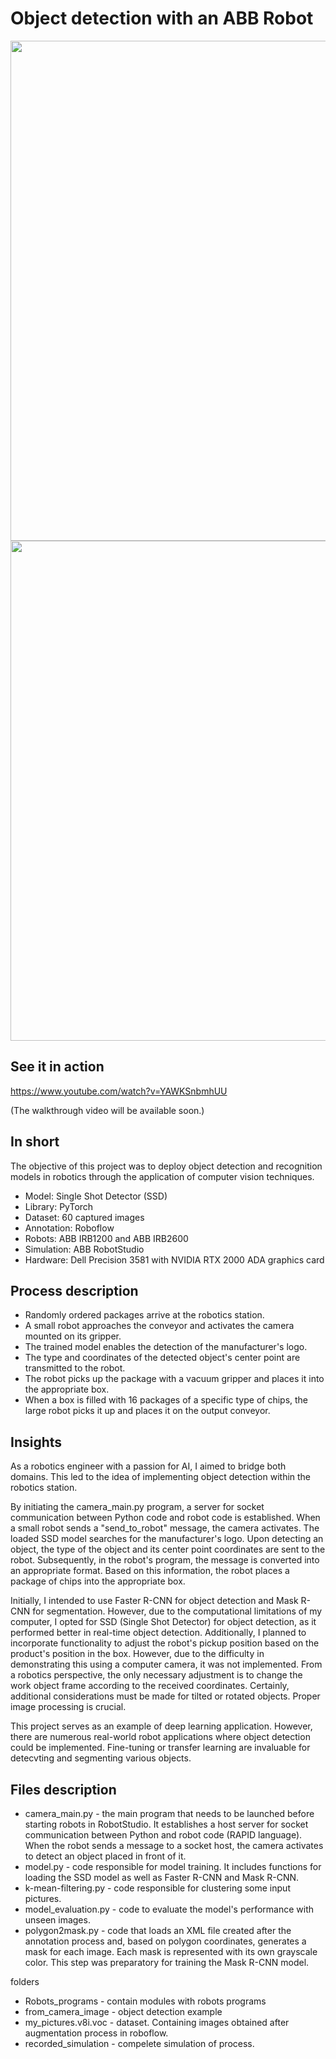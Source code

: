 # Object detection with an ABB Robot


<p float="center">
  <img src="https://github.com/arkurpas/Object-detection-ABB-RobotStudio/assets/129556066/c3988a6e-7703-490e-bcae-93ff3a80b005)" width="800" />
  <img src="https://github.com/arkurpas/Object-detection-ABB-RobotStudio/assets/129556066/c5d11642-ac5e-401a-9426-c4e48bf7508b" width="800" /> 
</p>


## See it in action
https://www.youtube.com/watch?v=YAWKSnbmhUU

(The  walkthrough video will be available soon.)

## In short
The objective of this project was to deploy object detection and recognition models in robotics through the application of computer vision techniques.

* Model: Single Shot Detector (SSD)
* Library: PyTorch
* Dataset: 60 captured images
* Annotation: Roboflow
* Robots: ABB IRB1200 and ABB IRB2600
* Simulation: ABB RobotStudio
* Hardware: Dell Precision 3581 with NVIDIA RTX 2000 ADA graphics card 

  
## Process description
  
* Randomly ordered packages arrive at the robotics station.
* A small robot approaches the conveyor and activates the camera mounted on its gripper.
* The trained model enables the detection of the manufacturer's logo.
* The type and coordinates of the detected object's center point are transmitted to the robot.
* The robot picks up the package with a vacuum gripper and places it into the appropriate box.
* When a box is filled with 16 packages of a specific type of chips, the large robot picks it up and places it on the output conveyor.


## Insights

  As a robotics engineer with a passion for AI, I aimed to bridge both domains. This led to the idea of implementing object detection within the robotics station.

  By initiating the camera_main.py program, a server for socket communication between Python code and robot code is established. When a small robot sends a "send_to_robot" message, the camera activates. The loaded SSD model searches for the manufacturer's logo. Upon detecting an object, the type of the object and its center point coordinates are sent to the robot. Subsequently, in the robot's program, the message is converted into an appropriate format. Based on this information, the robot places a package of chips into the appropriate box.

  Initially, I intended to use Faster R-CNN for object detection and Mask R-CNN for segmentation. However, due to the computational limitations of my computer, I opted for SSD (Single Shot Detector) for object detection, as it performed better in real-time object detection. Additionally, I planned to incorporate functionality to adjust the robot's pickup position based on the product's position in the box. However, due to the difficulty in demonstrating this using a computer camera, it was not implemented. From a robotics perspective, the only necessary adjustment is to change the work object frame according to the received coordinates. Certainly, additional considerations must be made for tilted or rotated objects. Proper image processing is crucial.

  This project serves as an example of deep learning application. However, there are numerous real-world robot applications where object detection could be implemented. Fine-tuning or transfer learning are invaluable for detecvting and segmenting various objects.


## Files description

* camera_main.py - the main program that needs to be launched before starting robots in RobotStudio. It establishes a host server for socket communication between Python and robot code (RAPID language). When the robot sends a message to a socket host, the camera activates to detect an object placed in front of it.
* model.py - code responsible for model training. It includes functions for loading the SSD model as well as Faster R-CNN and Mask R-CNN.
* k-mean-filtering.py - code responsible for clustering some input pictures.
* model_evaluation.py - code to evaluate the model's performance with unseen images.
* polygon2mask.py - code that loads an XML file created after the annotation process and, based on polygon coordinates, generates a mask for each image. Each mask is represented with its own grayscale color. This step was preparatory for training the Mask R-CNN model.
  
folders

* Robots_programs - contain modules with robots programs
* from_camera_image - object detection example
* my_pictures.v8i.voc - dataset. Containing images obtained after augmentation process in roboflow.
* recorded_simulation - compelete simulation of process.





